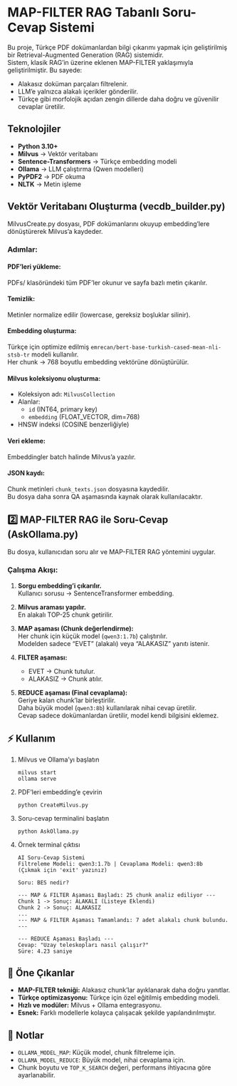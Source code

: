 # MAP-FILTER RAG Tabanlı Soru-Cevap Sistemi

Bu proje, Türkçe PDF dokümanlardan bilgi çıkarımı yapmak için geliştirilmiş bir Retrieval-Augmented Generation (RAG) sistemidir.  
Sistem, klasik RAG’in üzerine eklenen MAP-FILTER yaklaşımıyla geliştirilmiştir. Bu sayede:

- Alakasız doküman parçaları filtrelenir.
- LLM’e yalnızca alakalı içerikler gönderilir.
- Türkçe gibi morfolojik açıdan zengin dillerde daha doğru ve güvenilir cevaplar üretilir.

## Teknolojiler

- **Python 3.10+**
- **Milvus** → Vektör veritabanı
- **Sentence-Transformers** → Türkçe embedding modeli
- **Ollama** → LLM çalıştırma (Qwen modelleri)
- **PyPDF2** → PDF okuma
- **NLTK** → Metin işleme


## Vektör Veritabanı Oluşturma (vecdb_builder.py)

MilvusCreate.py dosyası, PDF dokümanlarını okuyup embedding’lere dönüştürerek Milvus’a kaydeder.

### Adımlar:

#### PDF’leri yükleme:
PDFs/ klasöründeki tüm PDF’ler okunur ve sayfa bazlı metin çıkarılır.

#### Temizlik:
Metinler normalize edilir (lowercase, gereksiz boşluklar silinir).

#### Embedding oluşturma:
Türkçe için optimize edilmiş `emrecan/bert-base-turkish-cased-mean-nli-stsb-tr` modeli kullanılır.  
Her chunk → 768 boyutlu embedding vektörüne dönüştürülür.

#### Milvus koleksiyonu oluşturma:

- Koleksiyon adı: `MilvusCollection`
- Alanlar:
  - `id` (INT64, primary key)
  - `embedding` (FLOAT_VECTOR, dim=768)
- HNSW indeksi (COSINE benzerliğiyle)

#### Veri ekleme:
Embeddingler batch halinde Milvus’a yazılır.

#### JSON kaydı:
Chunk metinleri `chunk_texts.json` dosyasına kaydedilir.  
Bu dosya daha sonra QA aşamasında kaynak olarak kullanılacaktır.

## 2️⃣ MAP-FILTER RAG ile Soru-Cevap (AskOllama.py)

Bu dosya, kullanıcıdan soru alır ve MAP-FILTER RAG yöntemini uygular.

### Çalışma Akışı:

1. **Sorgu embedding’i çıkarılır.**  
   Kullanıcı sorusu → SentenceTransformer embedding.

2. **Milvus araması yapılır.**  
   En alakalı TOP-25 chunk getirilir.

3. **MAP aşaması (Chunk değerlendirme):**  
   Her chunk için küçük model (`qwen3:1.7b`) çalıştırılır.  
   Modelden sadece “EVET” (alakalı) veya “ALAKASIZ” yanıtı istenir.

4. **FILTER aşaması:**  
   - EVET → Chunk tutulur.  
   - ALAKASIZ → Chunk atılır.

5. **REDUCE aşaması (Final cevaplama):**  
   Geriye kalan chunk’lar birleştirilir.  
   Daha büyük model (`qwen3:8b`) kullanılarak nihai cevap üretilir.  
   Cevap sadece dokümanlardan üretilir, model kendi bilgisini eklemez.

## ⚡ Kullanım

1. Milvus ve Ollama’yı başlatın  
   ```
   milvus start
   ollama serve
   ```

2. PDF’leri embedding’e çevirin  
   ```
   python CreateMilvus.py
   ```

3. Soru-cevap terminalini başlatın  
   ```
   python AskOllama.py
   ```

4. Örnek terminal çıktısı  
   ```
   AI Soru-Cevap Sistemi
   Filtreleme Modeli: qwen3:1.7b | Cevaplama Modeli: qwen3:8b
   (Çıkmak için 'exit' yazınız)

   Soru: BES nedir?

   --- MAP & FILTER Aşaması Başladı: 25 chunk analiz ediliyor ---
   Chunk 1 -> Sonuç: ALAKALI (Listeye Eklendi)
   Chunk 2 -> Sonuç: ALAKASIZ
   ...
   --- MAP & FILTER Aşaması Tamamlandı: 7 adet alakalı chunk bulundu. ---

   --- REDUCE Aşaması Başladı ---
   Cevap: "Uzay teleskopları nasıl çalışır?"
   Süre: 4.23 saniye
   ```

## 🔑 Öne Çıkanlar

- **MAP-FILTER tekniği:** Alakasız chunk’lar ayıklanarak daha doğru yanıtlar.
- **Türkçe optimizasyonu:** Türkçe için özel eğitilmiş embedding modeli.
- **Hızlı ve modüler:** Milvus + Ollama entegrasyonu.
- **Esnek:** Farklı modellerle kolayca çalışacak şekilde yapılandırılmıştır.

## 📌 Notlar

- `OLLAMA_MODEL_MAP`: Küçük model, chunk filtreleme için.
- `OLLAMA_MODEL_REDUCE`: Büyük model, nihai cevaplama için.
- Chunk boyutu ve `TOP_K_SEARCH` değeri, performans ihtiyacına göre ayarlanabilir.
